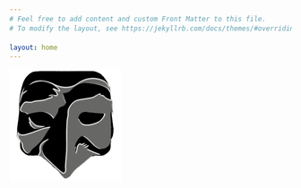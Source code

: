 ```yaml
---
# Feel free to add content and custom Front Matter to this file.
# To modify the layout, see https://jekyllrb.com/docs/themes/#overriding-theme-defaults

layout: home
---
```


![logo](https://github.com/pwnthenope/pwnthenope.github.io/blob/main/static/logo.png?raw=true)
